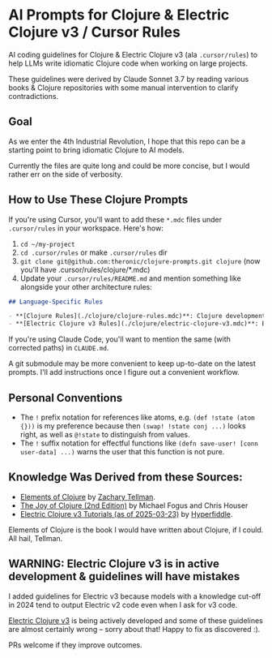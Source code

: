 # AI Prompts for Clojure &  Electric Clojure v3 / Cursor Rules

AI coding guidelines for Clojure & Electric Clojure v3 (ala `.cursor/rules`) to help LLMs write idiomatic Clojure code when working on large projects.

These guidelines were derived by Claude Sonnet 3.7 by reading various books & Clojure repositories with some manual intervention to clarify contradictions.

## Goal

As we enter the 4th Industrial Revolution, I hope that this repo can be a starting point to bring idiomatic Clojure to AI models.

Currently the files are quite long and could be more concise, but I would rather err on the side of verbosity.

## How to Use These Clojure Prompts

If you're using Cursor, you'll want to add these `*.mdc` files under `.cursor/rules` in your workspace. Here's how:

1. `cd ~/my-project`
2. `cd .cursor/rules` or make `.cursor/rules` dir
3. `git clone git@github.com:theronic/clojure-prompts.git clojure` (now you'll have .cursor/rules/clojure/*.mdc)
4. Update your `.cursor/rules/README.md` and mention something like alongside your other architecture rules:

```markdown
## Language-Specific Rules

- **[Clojure Rules](./clojure/clojure-rules.mdc)**: Clojure development guidelines
- **[Electric Clojure v3 Rules](./clojure/electric-clojure-v3.mdc)**: Electric Clojure v3 development guidelines. Electric clojure namespaces are usually `*.cljc` files and `(:require [hyperfiddle.electric3 :as e])` in top-level namespace.
```

If you're using Claude Code, you'll want to mention the same (with corrected paths) in `CLAUDE.md`.

A git submodule may be more convenient to keep up-to-date on the latest prompts. I'll add instructions once I figure out a convenient workflow.

## Personal Conventions

- The `!` prefix notation for references like atoms, e.g. `(def !state (atom {}))` is my preference because then `(swap! !state conj ...)` looks right, as well as `@!state` to distinguish from values.
- The `!` suffix notation for effectful functions like `(defn save-user! [conn user-data] ...)` warns the user that this function is not pure.

## Knowledge Was Derived from these Sources:

- [Elements of Clojure](http://elementsofclojure.com/) by [Zachary Tellman](https://github.com/ztellman).
- [The Joy of Clojure (2nd Edition)](https://www.manning.com/books/the-joy-of-clojure-second-edition) by Michael Fogus and Chris Houser
- [Electric Clojure v3 Tutorials (as of 2025-03-23)](https://gitlab.com/hyperfiddle/electric-fiddle/-/tree/de2bad00eb29312bae7a0641385f42cd07a218fd) by [Hyperfiddle](https://www.hyperfiddle.net/).

Elements of Clojure is the book I would have written about Clojure, if I could. All hail, Tellman.

## WARNING: Electric Clojure v3 is in active development & guidelines will have mistakes

I added guidelines for Electric v3 because models with a knowledge cut-off in 2024  tend to output Electric v2 code even when I ask for v3 code.

[Electric Clojure v3](https://electric.hyperfiddle.net/) is being actively developed and some of these guidelines are almost certainly wrong – sorry about that! Happy to fix as discovered :).

PRs welcome if they improve outcomes.
